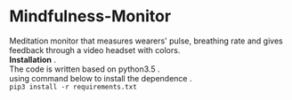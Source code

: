 # Mindfulness-Monitor
Meditation monitor that measures wearers' pulse, breathing rate and gives feedback through a video headset with colors.<br/>
**Installation** . <br/>
The code is written based on python3.5 . <br/>
using command below to install the dependence . <br/>
```pip3 install -r requirements.txt```  <br/>
